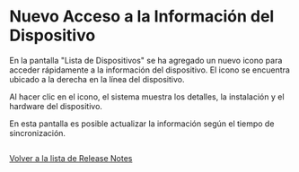 # Nuevo Acceso a la Información del Dispositivo

En la pantalla "Lista de Dispositivos" se ha agregado un nuevo icono para acceder rápidamente a la información del dispositivo. El icono se encuentra ubicado a la derecha en la línea del dispositivo.

Al hacer clic en el icono, el sistema muestra los detalles, la instalación y el hardware del dispositivo.&#x20;

En esta pantalla es posible actualizar la información según el tiempo de sincronización.

<figure><img src="../../../.gitbook/assets/Captura de tela 2024-04-02 162705.png" alt=""><figcaption></figcaption></figure>

[Volver a la lista de Release Notes](./)&#x20;
